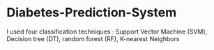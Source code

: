 # Diabetes-Prediction-System
I used four classification techniques : Support Vector Machine (SVM), Decision tree (DT), random forest (RF), K-nearest Neighbors
